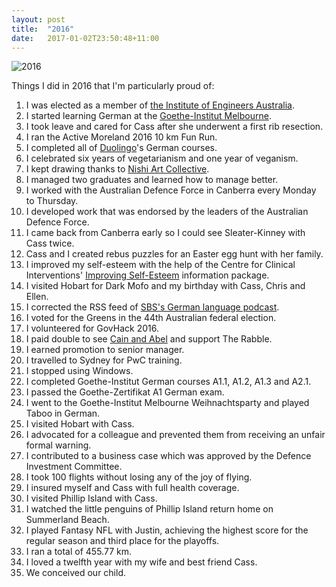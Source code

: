 ```yaml
---
layout: post
title:  "2016"
date:   2017-01-02T23:50:48+11:00
---
```


![2016](2016-06-19.jpeg)

Things I did in 2016 that I'm particularly proud of:

1. I was elected as a member of [the Institute of Engineers Australia][].
1. I started learning German at the [Goethe-Institut Melbourne][].
1. I took leave and cared for Cass after she underwent a first rib resection.
1. I ran the Active Moreland 2016 10 km Fun Run.
1. I completed all of [Duolingo][]'s German courses.
1. I celebrated six years of vegetarianism and one year of veganism.
1. I kept drawing thanks to [Nishi Art Collective][].
1. I managed two graduates and learned how to manage better.
1. I worked with the Australian Defence Force in Canberra every Monday to Thursday.
1. I developed work that was endorsed by the leaders of the Australian Defence Force.
1. I came back from Canberra early so I could see Sleater-Kinney with Cass twice.
1. Cass and I created rebus puzzles for an Easter egg hunt with her family.
1. I improved my self-esteem with the help of the Centre for Clinical Interventions' [Improving Self-Esteem][] information package.
1. I visited Hobart for Dark Mofo and my birthday with Cass, Chris and Ellen.
1. I corrected the RSS feed of [SBS's German language podcast][].
1. I voted for the Greens in the 44th Australian federal election.
1. I volunteered for GovHack 2016.
1. I paid double to see [Cain and Abel][] and support The Rabble.
1. I earned promotion to senior manager.
1. I travelled to Sydney for PwC training.
1. I stopped using Windows.
1. I completed Goethe-Institut German courses A1.1, A1.2, A1.3 and A2.1.
1. I passed the Goethe-Zertifikat A1 German exam.
1. I went to the Goethe-Institut Melbourne Weihnachtsparty and played Taboo in German.
1. I visited Hobart with Cass.
1. I advocated for a colleague and prevented them from receiving an unfair formal warning.
1. I contributed to a business case which was approved by the Defence Investment Committee.
1. I took 100 flights without losing any of the joy of flying.
1. I insured myself and Cass with full health coverage.
1. I visited Phillip Island with Cass.
1. I watched the little penguins of Phillip Island return home on Summerland Beach.
1. I played Fantasy NFL with Justin, achieving the highest score for the regular season and third place for the playoffs.
1. I ran a total of 455.77 km.
1. I loved a twelfth year with my wife and best friend Cass.
1. We conceived our child.

[the Institute of Engineers Australia]: https://engineersaustralia.org.au
[Goethe-Institut Melbourne]: https://goethe.de/ins/au/en/sta/mel/kur.html
[Duolingo]: https://en.duolingo.com/course/de/en/Learn-German-Online
[Nishi Art Collective]: https://instagram.com/nishiartcollective
[Improving Self-Esteem]: http://www.cci.health.wa.gov.au/resources/infopax.cfm?Info_ID=47
[SBS's German language podcast]: http://sbs.com.au/yourlanguage/german
[Cain and Abel]: http://therabble.com.au/cain-abel
